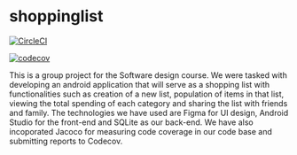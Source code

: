 # shoppinglist


[![CircleCI](https://circleci.com/gh/nobubelempande/shoppinglist/tree/main.svg?style=svg)](https://circleci.com/gh/nobubelempande/shoppinglist/tree/main)

[![codecov](https://codecov.io/gh/nobubelempande/shoppinglist/branch/main/graph/badge.svg?token=0JWJ1CBF6C)](https://codecov.io/gh/nobubelempande/shoppinglist)


This is a group project for the Software design course. We were tasked with developing an android application that will serve as a shopping list with functionalities such as creation of a new list, population of items in that list, viewing the total spending of each category and sharing the list with friends and family. The technologies we have used are Figma for UI design, Android Studio for the front-end and SQLite as our back-end. We have also incoporated Jacoco for measuring code coverage in our code base and submitting reports to Codecov.

